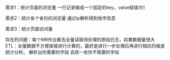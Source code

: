 需求1：统计页面的浏览量
一行记录做成一个固定的key，value赋值为1

需求2：统计各个省份的浏览量
通过ip解析得到地市信息

需求3：统计页面访问量

存在的问题：每个MR作业都去全量读取待处理的原始日志，如果数据量很大
ETL：全量数据不方便直接进行计算的，最好是进行一步处理后再进行相应的维度统计分析。
解析出你需要的字段
去除一些你不需要的字段